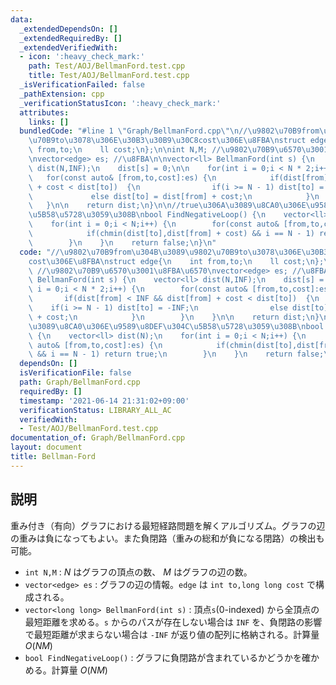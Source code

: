 ```yaml
---
data:
  _extendedDependsOn: []
  _extendedRequiredBy: []
  _extendedVerifiedWith:
  - icon: ':heavy_check_mark:'
    path: Test/AOJ/BellmanFord.test.cpp
    title: Test/AOJ/BellmanFord.test.cpp
  _isVerificationFailed: false
  _pathExtension: cpp
  _verificationStatusIcon: ':heavy_check_mark:'
  attributes:
    links: []
  bundledCode: "#line 1 \"Graph/BellmanFord.cpp\"\n//\u9802\u70B9from\u304B\u3089\u9802\
    \u70B9to\u3078\u306E\u30B3\u30B9\u30C8cost\u306E\u8FBA\nstruct edge{\n    int\
    \ from,to;\n    ll cost;\n};\n\nint N,M; //\u9802\u70B9\u6570\u3001\u8FBA\u6570\
    \nvector<edge> es; //\u8FBA\n\nvector<ll> BellmanFord(int s) {\n    vector<ll>\
    \ dist(N,INF);\n    dist[s] = 0;\n\n    for(int i = 0;i < N * 2;i++) {\n     \
    \   for(const auto& [from,to,cost]:es) {\n            if(dist[from] < INF && dist[from]\
    \ + cost < dist[to])  {\n                if(i >= N - 1) dist[to] = -INF;\n   \
    \             else dist[to] = dist[from] + cost;\n            }\n        }\n \
    \   }\n\n    return dist;\n}\n\n//true\u306A\u3089\u8CA0\u306E\u9589\u8DEF\u304C\
    \u5B58\u5728\u3059\u308B\nbool FindNegativeLoop() {\n    vector<ll> dist(N);\n\
    \    for(int i = 0;i < N;i++) {\n        for(const auto& [from,to,cost]:es) {\n\
    \            if(chmin(dist[to],dist[from] + cost) && i == N - 1) return true;\n\
    \        }\n    }\n    return false;\n}\n"
  code: "//\u9802\u70B9from\u304B\u3089\u9802\u70B9to\u3078\u306E\u30B3\u30B9\u30C8\
    cost\u306E\u8FBA\nstruct edge{\n    int from,to;\n    ll cost;\n};\n\nint N,M;\
    \ //\u9802\u70B9\u6570\u3001\u8FBA\u6570\nvector<edge> es; //\u8FBA\n\nvector<ll>\
    \ BellmanFord(int s) {\n    vector<ll> dist(N,INF);\n    dist[s] = 0;\n\n    for(int\
    \ i = 0;i < N * 2;i++) {\n        for(const auto& [from,to,cost]:es) {\n     \
    \       if(dist[from] < INF && dist[from] + cost < dist[to])  {\n            \
    \    if(i >= N - 1) dist[to] = -INF;\n                else dist[to] = dist[from]\
    \ + cost;\n            }\n        }\n    }\n\n    return dist;\n}\n\n//true\u306A\
    \u3089\u8CA0\u306E\u9589\u8DEF\u304C\u5B58\u5728\u3059\u308B\nbool FindNegativeLoop()\
    \ {\n    vector<ll> dist(N);\n    for(int i = 0;i < N;i++) {\n        for(const\
    \ auto& [from,to,cost]:es) {\n            if(chmin(dist[to],dist[from] + cost)\
    \ && i == N - 1) return true;\n        }\n    }\n    return false;\n}\n"
  dependsOn: []
  isVerificationFile: false
  path: Graph/BellmanFord.cpp
  requiredBy: []
  timestamp: '2021-06-14 21:31:02+09:00'
  verificationStatus: LIBRARY_ALL_AC
  verifiedWith:
  - Test/AOJ/BellmanFord.test.cpp
documentation_of: Graph/BellmanFord.cpp
layout: document
title: Bellman-Ford
---
```


## 説明

重み付き（有向）グラフにおける最短経路問題を解くアルゴリズム。グラフの辺の重みは負になってもよい。また負閉路（重みの総和が負になる閉路）の検出も可能。

- `int N,M` : $N$ はグラフの頂点の数、 $M$ はグラフの辺の数。
- `vector<edge> es` : グラフの辺の情報。`edge` は `int to,long long cost` で構成される。
- `vector<long long> BellmanFord(int s)` : 頂点`s`(0-indexed) から全頂点の最短距離を求める。`s` からのパスが存在しない場合は `INF` を、負閉路の影響で最短距離が求まらない場合は `-INF` が返り値の配列に格納される。計算量 $O(NM)$
- `bool FindNegativeLoop()` : グラフに負閉路が含まれているかどうかを確かめる。計算量 $O(NM)$
